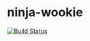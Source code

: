 # ninja-wookie


[![Build Status](https://travis-ci.org/dan-42/ninja-wookie.svg?branch=master)](https://travis-ci.org/dan-42/ninja-wookie)
